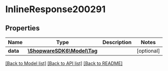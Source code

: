 # InlineResponse200291

## Properties
Name | Type | Description | Notes
------------ | ------------- | ------------- | -------------
**data** | [**\ShopwareSDK6\Model\Tag**](Tag.md) |  | [optional] 

[[Back to Model list]](../../README.md#documentation-for-models) [[Back to API list]](../../README.md#documentation-for-api-endpoints) [[Back to README]](../../README.md)

